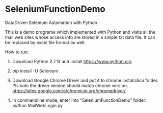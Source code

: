 # SeleniumFunctionDemo
DataDriven Selenium Automation with Python

This is a demo programe which implemented with Python and visits all the mail web sites whose access info are stored in a simple txt data file. It can be replaced by excel file format as well.

How to run:
1. Download Python 2.7.13 and install
https://www.python.org

2. pip install -U Selenium

3. Download Google Chrome Driver and put it to chrome installation folder. Pls note the driver version should match chrome version. 
https://sites.google.com/a/chromium.org/chromedriver/

4. in commandline mode, enter into "SeleniumFunctionDemo" folder:
python MailWebLogin.py
